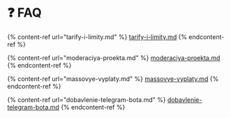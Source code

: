 # ❓ FAQ

{% content-ref url="tarify-i-limity.md" %}
[tarify-i-limity.md](tarify-i-limity.md)
{% endcontent-ref %}

{% content-ref url="moderaciya-proekta.md" %}
[moderaciya-proekta.md](moderaciya-proekta.md)
{% endcontent-ref %}

{% content-ref url="massovye-vyplaty.md" %}
[massovye-vyplaty.md](massovye-vyplaty.md)
{% endcontent-ref %}

{% content-ref url="dobavlenie-telegram-bota.md" %}
[dobavlenie-telegram-bota.md](dobavlenie-telegram-bota.md)
{% endcontent-ref %}
